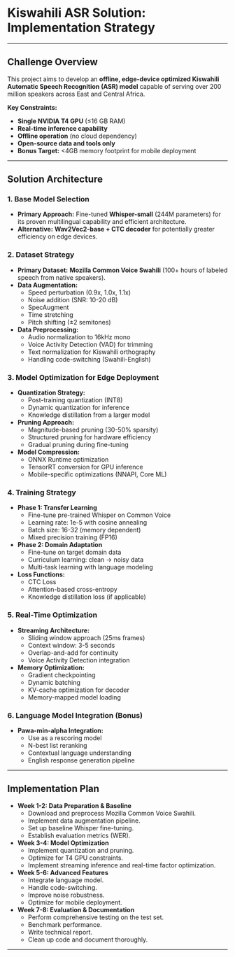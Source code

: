 # Kiswahili ASR Solution: Implementation Strategy

---

## Challenge Overview

This project aims to develop an **offline, edge-device optimized Kiswahili Automatic Speech Recognition (ASR) model** capable of serving over 200 million speakers across East and Central Africa.

**Key Constraints:**
* **Single NVIDIA T4 GPU** (≤16 GB RAM)
* **Real-time inference capability**
* **Offline operation** (no cloud dependency)
* **Open-source data and tools only**
* **Bonus Target:** <4GB memory footprint for mobile deployment

---

## Solution Architecture

### 1. Base Model Selection

* **Primary Approach:** Fine-tuned **Whisper-small** (244M parameters) for its proven multilingual capability and efficient architecture.
* **Alternative:** **Wav2Vec2-base + CTC decoder** for potentially greater efficiency on edge devices.

### 2. Dataset Strategy

* **Primary Dataset:** **Mozilla Common Voice Swahili** (100+ hours of labeled speech from native speakers).
* **Data Augmentation:**
    * Speed perturbation (0.9x, 1.0x, 1.1x)
    * Noise addition (SNR: 10-20 dB)
    * SpecAugment
    * Time stretching
    * Pitch shifting (±2 semitones)
* **Data Preprocessing:**
    * Audio normalization to 16kHz mono
    * Voice Activity Detection (VAD) for trimming
    * Text normalization for Kiswahili orthography
    * Handling code-switching (Swahili-English)

### 3. Model Optimization for Edge Deployment

* **Quantization Strategy:**
    * Post-training quantization (INT8)
    * Dynamic quantization for inference
    * Knowledge distillation from a larger model
* **Pruning Approach:**
    * Magnitude-based pruning (30-50% sparsity)
    * Structured pruning for hardware efficiency
    * Gradual pruning during fine-tuning
* **Model Compression:**
    * ONNX Runtime optimization
    * TensorRT conversion for GPU inference
    * Mobile-specific optimizations (NNAPI, Core ML)

### 4. Training Strategy

* **Phase 1: Transfer Learning**
    * Fine-tune pre-trained Whisper on Common Voice
    * Learning rate: 1e-5 with cosine annealing
    * Batch size: 16-32 (memory dependent)
    * Mixed precision training (FP16)
* **Phase 2: Domain Adaptation**
    * Fine-tune on target domain data
    * Curriculum learning: clean $\rightarrow$ noisy data
    * Multi-task learning with language modeling
* **Loss Functions:**
    * CTC Loss
    * Attention-based cross-entropy
    * Knowledge distillation loss (if applicable)

### 5. Real-Time Optimization

* **Streaming Architecture:**
    * Sliding window approach (25ms frames)
    * Context window: 3-5 seconds
    * Overlap-and-add for continuity
    * Voice Activity Detection integration
* **Memory Optimization:**
    * Gradient checkpointing
    * Dynamic batching
    * KV-cache optimization for decoder
    * Memory-mapped model loading

### 6. Language Model Integration (Bonus)

* **Pawa-min-alpha Integration:**
    * Use as a rescoring model
    * N-best list reranking
    * Contextual language understanding
    * English response generation pipeline

---

## Implementation Plan

* **Week 1-2: Data Preparation & Baseline**
    * Download and preprocess Mozilla Common Voice Swahili.
    * Implement data augmentation pipeline.
    * Set up baseline Whisper fine-tuning.
    * Establish evaluation metrics (WER).
* **Week 3-4: Model Optimization**
    * Implement quantization and pruning.
    * Optimize for T4 GPU constraints.
    * Implement streaming inference and real-time factor optimization.
* **Week 5-6: Advanced Features**
    * Integrate language model.
    * Handle code-switching.
    * Improve noise robustness.
    * Optimize for mobile deployment.
* **Week 7-8: Evaluation & Documentation**
    * Perform comprehensive testing on the test set.
    * Benchmark performance.
    * Write technical report.
    * Clean up code and document thoroughly.

---
